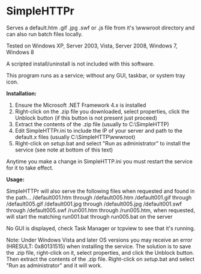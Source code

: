 # SimpleHTTPr
Serves a default.htm .gif .jpg .swf or .js file from it's \wwwroot directory and can also run batch files locally.

Tested on Windows XP, Server 2003, Vista, Server 2008, Windows 7, Windows 8

A scripted install/uninstall is not included with this software.

This program runs as a service; without any GUI, taskbar, or system tray icon.

<b>Installation:</b>

1) Ensure the Microsoft .NET Framework 4.x is installed
2) Right-click on the .zip file you downloaded, select properties, click the Unblock button (if this button is not present just proceed)
3) Extract the contents of the .zip file (usually to C:\SimpleHTTP)
4) Edit SimpleHTTPr.ini to include the IP of your server and path to the default.x files (usually C:\SimpleHTTP\wwwroot)
5) Right-click on _setup_.bat and select "Run as administrator" to install the service (see note at bottom of this text)

Anytime you make a change in SimpleHTTP.ini you must restart the service for it to take effect.

<b>Usage:</b>

SimpleHTTPr will also serve the following files when requested and found in the path...
/default001.htm through /default005.htm
/default001.gif through /default005.gif
/default001.jpg through /default005.jpg
/default001.swf through /default005.swf
/run001.htm through /run005.htm, when requested, will start the matching run001.bat through run005.bat on the server

No GUI is displayed, check Task Manager or tcpview to see that it's running.

Note: Under Windows Vista and later OS versions you may receive an error (HRESULT: 0x80131515) when installing the service.
The solution is to save the .zip file, right-click on it, select properties, and click the Unblock button.
Then extract the contents of the .zip file. Right-click on _setup_.bat and select "Run as administrator" and it will work.

